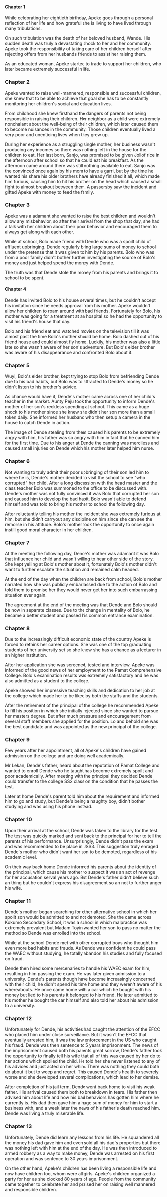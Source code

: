 #### Chapter 1

While celebrating her eightieth birthday, Apeke goes through a personal reflection of her life and how grateful she is living to have lived through many tribulations.

On such tribulation was the death of her beloved husband, Wande. His sudden death was truly a  devastating shock to her and her community. Apeke took the responsibility of taking care of her children herself after rejecting offers from her husbands friends to assist her raising them. 

As an educated woman, Apeke started to trade to support her children, who later became extremely successful in life. 

### Chapter 2
Apeke wanted to raise well-mannered, responsible and successful children, she knew that to be able to achieve that goal she has to be constantly monitoring her children's social and education lives.

From childhood she knew firsthand the dangers of parents not being responsible in raising their children. Her neighbor as a child were extremely nonchalant about the well-being of their children, which later caused them to become nuisances in the community. Those children eventually lived a very poor and unenticing lives when they grew up. 

During her experience as a struggling single mother, her business wasn't producing any incomes so there was nothing left in the house for the children to eat. Her last born, Sanjo, was promised to be given Jollof rice in the afternoon after school so that he could eat his breakfast. As the afternoon came around there was still nothing available to eat. Sanjo was the convinced once again by his mom to have a garri, but by the time he wanted his share his older brothers have already finished it all, which made him furious, causing him to hit his brother on the head which caused a small fight to almost breakout between them. A passersby saw the incident and gifted Apeke with money to feed the family. 

### Chapter 3
Apeke was a adamant she wanted to raise the best children and wouldn't allow any misbehavior, so after their arrival from the shop that day, she had a talk with her children about their poor behavior and encouraged them to always get along with each other. 

While at school, Bolo made friend with Dende who was a spoilt child of affluent upbringing. Dende regularly bring large sums of money to school under the pretense that it was given to him by his parents. Bolo who was from a poor family didn't bother further investigating the source of Bolo's money and just helped spend the money with Dende.

The truth was that Dende stole the money from his parents and brings it to school to be spent. 

#### Chapter 4
Dende has invited Bolo to his house several times, but he couldn't accept his invitation since he needs approval from his mother. Apeke wouldn't allow her children to roam around with bad friends. Fortunately for Bolo, his mother was going for a treatment at an hospital so he had the opportunity to visit his friend's house that day. 

Bolo and his friend eat and watched movies on the television till it was almost past the time Bolo's mother should be home. Bolo dashed out of his friend house and could almost fly home. Luckily, his mother was also a little late so she wasn't aware of  her son's adventure. But Bolo's elder brother was aware of his disappearance and confronted Bolo about it. 

### Chapter 5
Wuyi, Bolo's elder brother, kept trying to stop Bolo from befriending Dende due to his bad habits, but Bolo was to attracted to Dende's money so he didn't listen to his brother's advice.

As chance would have it, Dende's mother came across one of her child's teacher in the market.  Aunty Peju took the opportunity to inform Dende's mother of her son's reckless spending at school. This came as a huge shock to his mother since she knew she didn't her son more than a small token daily. She informed her husband who then setup a camera in the house to catch Dende in action. 

The image of Dende stealing from them caused his parents to be extremely angry with him, his father was so angry with him in fact that he canned him for the first time. Due to his anger at Dende the canning was merciless and caused small injuries on Dende which his mother later helped him nurse.

### Chapter 6

Not wanting to truly admit their poor upbringing of their son led him to where he is, Dende's mother decided to visit the school to see "who corrupted" her child. 
After a long discussion with the head master and the class teacher Bolo was summoned to the office to be discussed with. 
Dende's mother was not fully convinced it was Bolo that corrupted her son and caused him to develop the bad habit. Bolo wasn't able to defend himself and was told to bring his mother to school the following day. 

After reluctantly telling his mother the incident she was extremely furious at him, but she didn't carryout any discipline on him since she can see the remorse in his attitude. Bolo's mother took the opportunity to once again instill good moral character in her children. 

### Chapter 7
At the meeting the following day, Dende's mother was adamant it was Bolo that influence her child and wasn't willing to hear other side of the story. She kept yelling at Bolo's mother about it, fortunately Bolo's mother didn't want to further escalate the situation and remained calm headed. 

At the end of the day when the children are back from school, Bolo's mother narrated how she was publicly embarrassed due to the action of Bolo and told them to promise her they would never get her into such embarrassing situation ever again. 

The agreement at the end of the meeting was that Dende and Bolo should be now in separate classes. Due to the change in mentality of Bolo, he became a better student and passed his common entrance examination. 

### Chapter 8
Due to the increasingly difficult economic state of the country Apeke is forced to rethink her career options. She was one of the top graduating students of her university set so she knew she has a chance as a lecturer in an higher institution. 

After her application she was screened, tested and interview. Apeke was informed of the good news of her employment to the Pamat Comprehensive College.
Bolo's examination results was extremely satisfactory and he was also admitted as a  student to the college. 

Apeke showed her impressive teaching skills and dedication to her job at the college which made her to be liked by both the staffs and the students. 

After the retirement of the principal of the college he recommended Apeke to fill his position in which she initially rejected since she wanted to pursue her masters degree. But after much pressure and encouragement from several staff members she applied for the position. Lo and behold she was the best candidate and was appointed as the new principal of the college.

### Chapter 9
Few years after her appointment, all of Apeke's children have gained admission on the college and are doing well academically. 

Mr Lekan, Dende's father, heard about the reputation of Pamat College and wanted to enroll Dende who he taught has become extremely spoilt and poor academically. After meeting with the principal they decided Dende could transfer to the college SS2 class on the condition that he passes the test. 

Later at home Dende's parent told him about the requirement and informed him to go and study, but Dende's being a naughty boy, didn't bother studying and was using his phone instead. 

### Chapter 10
 Upon their arrival at the school, Dende was taken to the library for the test.
 The test was quickly marked and  sent back to the principal for her to tell the parents of his performance. Unsurprisingly, Dende didn't pass the exam and was recommended to be place in JSS3. This suggestion truly enraged Dende's mother who didn't want her son to be demoted, regardless of his academic level. 

  On their way back home Dende informed his parents about the identity of the principal, which cause his mother to suspect it was an act of revenge for her accusation serval years ago. But Dende's father didn't believe such an thing but he couldn't express his disagreement so an not to further anger his wife. 

### Chapter 11 
 Dende's mother began searching for other alternative school in which her spoilt son would be admitted to and not demoted. She the came across Kokumo Secondary School, it was a school in which malpractice was extremely prevalent but Madam Toyin wanted her son to pass no matter the method so Dende was enrolled into the school. 

While at the school Dende met with other corrupted boys who thought him even more bad habits and frauds. As Dende was confident he could pass the WAEC without studying, he totally abandon his studies and fully focused on fraud. 

Dende then hired some mercenaries to handle his WAEC exam for him, resulting in him passing the exam. He was later given admission to a university. Dende's parents though have become increasingly concerned with their child, he didn't spend his time home and they weren't aware of his whereabouts. He once came home with a car which he bought with his money but lied to his parents it belonged to his friend. He later admitted to his mother he bought the car himself and also told her about his admission to a university. 

### Chapter 12
 Unfortunately for Dende, his activities had caught the attention of the EFCC who placed him under close surveillance. But it wasn't the EFCC that eventually arrested him, it was the law enforcement in the US who caught his fraud. Dende was then sentence to 5 years imprisonment. 
The news of the imprisonment caused both his parents great sorrow, Dende's father took the opportunity to finally tell his wife that all of this was caused by her do to her actions which spoiled the child. He told her she never listened to any of his advices and just acted on her whim. There was nothing they could both do about it but to weep and regret. 
This caused Dende's health to severely worse and she developed several complications, which lead to her demise. 

After completion of his jail term, Dende went back home to visit his weak father. His arrival caused them both to breakdown in tears. His father then advised him about life and how his bad behaviors has gotten him where he currently is. 
His dad then gave him a huge sum of money for him to start a business with, and a week later the news of his father's death reached him. Dende was living a truly miserable life. 

### Chapter 13
Unfortunately, Dende did learn any lessons from his life. He squandered all the money his dad gave him and even sold all  his dad's properties but there was nothing left with him at the end of the day. He was then introduced to armed robbery as a way to make money, Dende was arrested on his first operation and was sentence to 30 years imprisonment. 

On the other hand, Apeke's children has been living a responsible life and now have children too, whom were all girls. Apeke's children organized a party for her as she clocked 80 years of age. People from the community came together to celebrate her and praised her on raising well mannered and responsible children. 
